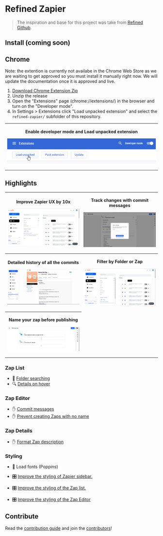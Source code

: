 # Refined Zapier

> The inspiration and base for this project was take from [Refined Github](https://github.com/sindresorhus/refined-github).

## Install (coming soon)

## Chrome
Note: the extention is currently not availabe in the Chrome Web Store as we are waiting to get approved so you must install it manually right now. We will update the documentation once it is approved and live.

1. [Download Chrome Extension Zip](https://github.com/zlwaterfield/refined-zapier/releases/latest/download/refined-zapier.zip)
2. Unzip the release
2. Open the "Extensions" page (chrome://extensions/) in the browser and turn on the "Developer mode".
3. In Settings > Extensions click "Load unpacked extension" and select the `refined-zapier/` subfolder of this repository.
<table>
	<tr>
		<th width="100%">
			<p><a title="Enable developer mode"></a> Enable developer mode and Load unpacked extension
			<p><img src="./media/Chrome-extension-instructions.png">
</table>

## Highlights
<table>
	<tr>
		<th width="50%">
			<p><a title="Improve Zapier UX by 10x"></a> Improve Zapier UX by 10x
			<p><img src="./media/dashboard.png">
		<th width="50%">
			<p><a title="Track changes with commit messages"></a> Track changes with commit messages
			<p><img src="./media/commit-message.png">
	<tr>
		<th width="50%">
			<p><a title="Detailed history of all the commits"></a> Detailed history of all the commits
			<p><img src="./media/commit-details.png">
		<th width="50%">
			<p><a title="Filter by Folder or Zap"></a> Filter by Folder or Zap
			<p><img src="./media/folder-search.gif">
  <tr>
		<th width="50%">
			<p><a title="Detailed history of all the commits"></a> Name your zap before publishing
			<p><img src="./media/name_before_publish.gif">
</table>



<!--
############################
  Descriptions style guide
############################

- Starts with: "(Refined Zapier) <verb in third person> ..."
- Ends with period (inside link or parens, if present, like this.)
- Keyboard shortcuts must follow:
	- "Adds a keyboard shortcut to ...: <kbd>key1</kbd> <kbd>key2</kbd>"
	- "Adds keyboard shortcuts to ...: <kbd>a</kbd> and <kbd>alt</kbd> <kbd>a</kbd>"
- Use smart apostrophes: ’ instead of '
- Keep it concise.

#####################################
  Demo screenshots/gifs style guide
#####################################

- Try cleaning up the page by disabling nearby features or hiding clutter, e.g. everything below this tab bar has been hidden: https://user-images.githubusercontent.com/1402241/55089736-d94f5300-50e8-11e9-9095-329ac74c1e9f.png
- If possible, zoom at 200% before taking a screenshot (native retina screens are fine at 100%)
- If changes are subtle, add a before/after comparison using the arrows from https://user-images.githubusercontent.com/1402241/34438653-f66535a4-ecda-11e7-9406-2e1258050cfa.png
- Include some visual context if the feature targets small UI elements, e.g.: https://user-images.githubusercontent.com/1402241/108955170-52d48080-7633-11eb-8979-67e0d3a53f16.png

Thanks for contributing! 🦋🙌

-->

### Zap List
- [](# "folder-searching") 🔦  [Folder searching]()
- [](# "show-zap-details-on-hover") 🔍  [Details on hover]()

### Zap Editor
- [](# "commit-messages") ✋  [Commit messages]()
- [](# "disable-submit-without-zap-name") ✋  [Prevent creating Zaps with no name]()

### Zap Details
- [](# "format-zap-description") ✋  [Format Zap description]()

### Styling
- [](# "load-styles") 🎨 Load fonts (Poppins)

- [](# "improved-sidebar-styling") 🎛 [Improve the styling of Zapier sidebar.]()
- [](# "improved-zap-list-styling") 🎛 [Improve the styling of the Zap list.]()
- [](# "improved-zap-editor-styling") 🎛 [Improve the styling of the Zap Editor]()


<!-- Refer to style guide above. Keep this message between sections. -->

## Contribute

Read the [contribution guide](contributing.md) and join the [contributors](https://github.com/zlwaterfield/refined-zapier/graphs/contributors)!
